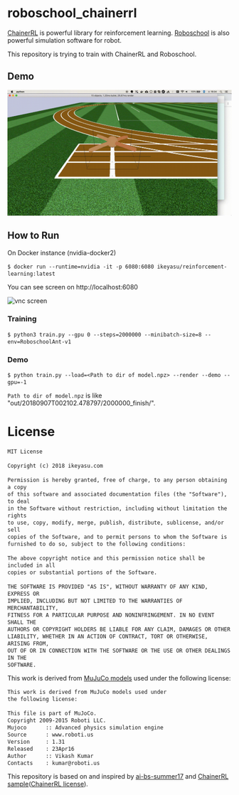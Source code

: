 roboschool_chainerrl
===================

[ChainerRL](https://github.com/chainer/chainerrl) is powerful library for reinforcement learning.
[Roboschool](https://github.com/openai/roboschool) is also powerful simulation software for robot.

This repository is trying to train with ChainerRL and Roboschool.

Demo
----

![animation](doc/demo1.gif "demo animation")


How to Run
----------

On Docker instance (nvidia-docker2)

```
$ docker run --runtime=nvidia -it -p 6080:6080 ikeyasu/reinforcement-learning:latest
```

You can see screen on http://localhost:6080

![vnc screen](https://github.com/ikeyasu/docker-roboschool/raw/latest/doc/screen1.png "vnc screen")

### Training

```
$ python3 train.py --gpu 0 --steps=2000000 --minibatch-size=8 --env=RoboschoolAnt-v1
```

### Demo

```
$ python train.py --load=<Path to dir of model.npz> --render --demo --gpu=-1

```

`Path to dir of model.npz` is like "out/20180907T002102.478797/2000000_finish/".

License
======

```
MIT License

Copyright (c) 2018 ikeyasu.com

Permission is hereby granted, free of charge, to any person obtaining a copy
of this software and associated documentation files (the "Software"), to deal
in the Software without restriction, including without limitation the rights
to use, copy, modify, merge, publish, distribute, sublicense, and/or sell
copies of the Software, and to permit persons to whom the Software is
furnished to do so, subject to the following conditions:

The above copyright notice and this permission notice shall be included in all
copies or substantial portions of the Software.

THE SOFTWARE IS PROVIDED "AS IS", WITHOUT WARRANTY OF ANY KIND, EXPRESS OR
IMPLIED, INCLUDING BUT NOT LIMITED TO THE WARRANTIES OF MERCHANTABILITY,
FITNESS FOR A PARTICULAR PURPOSE AND NONINFRINGEMENT. IN NO EVENT SHALL THE
AUTHORS OR COPYRIGHT HOLDERS BE LIABLE FOR ANY CLAIM, DAMAGES OR OTHER
LIABILITY, WHETHER IN AN ACTION OF CONTRACT, TORT OR OTHERWISE, ARISING FROM,
OUT OF OR IN CONNECTION WITH THE SOFTWARE OR THE USE OR OTHER DEALINGS IN THE
SOFTWARE.
```

This work is derived from [MuJuCo models](http://www.mujoco.org/forum/index.php?resources/)
used under the following license:

```
This work is derived from MuJuCo models used under
the following license:

This file is part of MuJoCo.     
Copyright 2009-2015 Roboti LLC.	
Mujoco		:: Advanced physics simulation engine
Source		: www.roboti.us
Version		: 1.31
Released 	: 23Apr16
Author		:: Vikash Kumar
Contacts 	: kumar@roboti.us
```

This repository is based on and inspired by [ai-bs-summer17](https://github.com/uchibe/ai-bs-summer17/blob/ec7ecd921a0fdefba106cf11915b6e3e98324b3a/roboschool/train_ddpg_gym.py)
and [ChainerRL sample](https://github.com/chainer/chainerrl/blob/a30e5d413e4c6f8d2eb6e9c0a048ae2c498cc5cf/examples/gym/train_ddpg_gym.py)([ChainerRL license](https://github.com/chainer/chainerrl/blob/master/LICENSE)).
